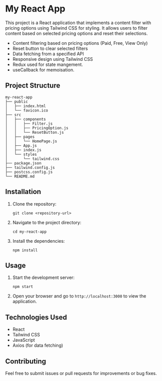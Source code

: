 # My React App

This project is a React application that implements a content filter with pricing options using Tailwind CSS for styling. It allows users to filter content based on selected pricing options and reset their selections.

- Content filtering based on pricing options (Paid, Free, View Only)
- Reset button to clear selected filters
- Data fetching from a specified API
- Responsive design using Tailwind CSS
- Redux used for state mangement.
- useCallback for memoisation.

## Project Structure

```
my-react-app
├── public
│   ├── index.html
│   └── favicon.ico
├── src
│   ├── components
│   │   ├── Filter.js
│   │   ├── PricingOption.js
│   │   └── ResetButton.js
│   ├── pages
│   │   └── HomePage.js
│   ├── App.js
│   ├── index.js
│   └── styles
│       └── tailwind.css
├── package.json
├── tailwind.config.js
├── postcss.config.js
└── README.md
```

## Installation

1. Clone the repository:
   ```
   git clone <repository-url>
   ```

2. Navigate to the project directory:
   ```
   cd my-react-app
   ```

3. Install the dependencies:
   ```
   npm install
   ```

## Usage

1. Start the development server:
   ```
   npm start
   ```

2. Open your browser and go to `http://localhost:3000` to view the application.

## Technologies Used

- React
- Tailwind CSS
- JavaScript
- Axios (for data fetching)

## Contributing

Feel free to submit issues or pull requests for improvements or bug fixes.
